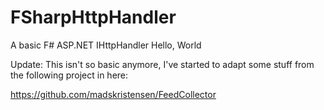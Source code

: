 # FSharpHttpHandler

A basic F# ASP.NET IHttpHandler Hello, World

Update: This isn't so basic anymore, I've started to adapt some stuff from the 
following project in here:

https://github.com/madskristensen/FeedCollector